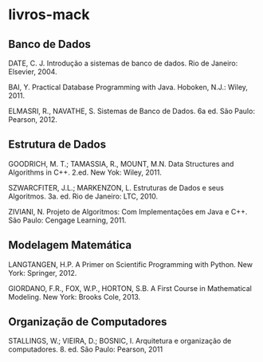 # livros-mack

## Banco de Dados

DATE, C. J. Introdução a sistemas de banco de dados. Rio de Janeiro: Elsevier, 2004.

BAI, Y. Practical Database Programming with Java. Hoboken, N.J.: Wiley, 2011.

ELMASRI, R., NAVATHE, S. Sistemas de Banco de Dados. 6a ed. São Paulo: Pearson, 2012.



## Estrutura de Dados

GOODRICH, M. T.; TAMASSIA, R., MOUNT, M.N. Data Structures and Algorithms in C++.
2.ed. New Yok: Wiley, 2011.

SZWARCFITER, J.L.; MARKENZON, L. Estruturas de Dados e seus Algoritmos. 3a. ed. Rio
de Janeiro: LTC, 2010.

ZIVIANI, N. Projeto de Algoritmos: Com Implementações em Java e C++. São Paulo: Cengage Learning, 2011.

## Modelagem Matemática

LANGTANGEN, H.P. A Primer on Scientific Programming with Python. New York: Springer, 2012.

GIORDANO, F.R., FOX, W.P., HORTON, S.B. A First Course in Mathematical Modeling. New York: Brooks Cole, 2013.

## Organização de Computadores

STALLINGS, W.; VIEIRA, D.; BOSNIC, I. Arquitetura e organização de computadores. 8. ed. São Paulo: Pearson, 2011
